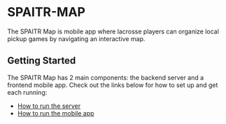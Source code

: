 # SPAITR-MAP
The SPAITR Map is mobile app where lacrosse players can organize local pickup games by navigating an interactive map.

## Getting Started

The SPAITR Map has 2 main components: the backend server and a frontend mobile app. Check out the links below for how to set up and get each running:
* [How to run the server](server/README.md)
* [How to run the mobile app](client/README.md)
